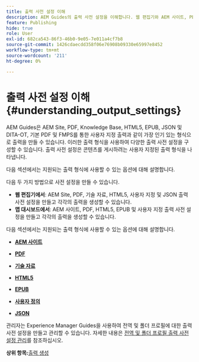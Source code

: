 ```yaml
---
title: 출력 사전 설정 이해
description: AEM Guides의 출력 사전 설정을 이해합니다. 웹 편집기와 AEM 사이트, PDF, HTML5, EPUB, 사용자 지정 및 JSON 형식에 대한 맵 대시보드에서 출력 사전 설정을 만듭니다.
feature: Publishing
hide: true
role: User
exl-id: 682ca543-86f3-46b0-9e05-7e011a4cf7b8
source-git-commit: 1426cdaecdd358f06e76908b09330e65997e8452
workflow-type: tm+mt
source-wordcount: '211'
ht-degree: 0%

---
```


# 출력 사전 설정 이해 {#understanding_output_settings}

AEM Guides은 AEM Site, PDF, Knowledge Base, HTML5, EPUB, JSON 및 DITA-OT, 기본 PDF 및 FMPS를 통한 사용자 지정 출력과 같이 가장 인기 있는 형식으로 출력을 만들 수 있습니다. 이러한 출력 형식을 사용하여 다양한 출력 사전 설정을 구성할 수 있습니다. 출력 사전 설정은 콘텐츠를 게시하려는 사용자 지정된 출력 형식을 나타냅니다.

다음 섹션에서는 지원되는 출력 형식에 사용할 수 있는 옵션에 대해 설명합니다.

다음 두 가지 방법으로 사전 설정을 만들 수 있습니다.

- **웹 편집기에서**: AEM Site, PDF, 기술 자료, HTML5, 사용자 지정 및 JSON 출력 사전 설정을 만들고 각각의 출력을 생성할 수 있습니다.
- **맵 대시보드에서**: AEM 사이트, PDF, HTML5, EPUB 및 사용자 지정 출력 사전 설정을 만들고 각각의 출력을 생성할 수 있습니다.

다음 섹션에서는 지원되는 출력 형식에 사용할 수 있는 옵션에 대해 설명합니다.

- **[AEM 사이트](generate-output-aem-site.md)**

- **[PDF](generate-output-pdf.md)**

- **[기술 자료](generate-output-knowledge-base.md)**

- **[HTML5](generate-output-html5.md)**

- **[EPUB](generate-output-epub.md)**

- **[사용자 정의](generate-output-custom.md)**

- **[JSON](generate-output-json.md)**

관리자는 Experience Manager Guides을 사용하여 전역 및 폴더 프로필에 대한 출력 사전 설정을 만들고 관리할 수 있습니다. 자세한 내용은 [전역 및 폴더 프로필 출력 사전 설정 관리](./web-editor-manage-output-presets.md)를 참조하십시오.

**상위 항목:**[&#x200B;출력 생성](generate-output.md)
